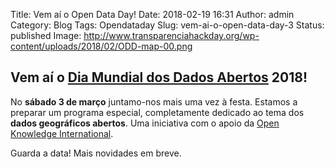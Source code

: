 Title: Vem aí o Open Data Day!
Date: 2018-02-19 16:31
Author: admin
Category: Blog
Tags: Opendataday
Slug: vem-ai-o-open-data-day-3
Status: published
Image: http://www.transparenciahackday.org/wp-content/uploads/2018/02/ODD-map-00.png

Vem aí o [Dia Mundial dos Dados Abertos](http://opendataday.org) 2018!
----------------------------------------------------------------------

No **sábado 3 de março** juntamo-nos mais uma vez à festa. Estamos a preparar um programa especial, completamente dedicado ao tema dos **dados geográficos abertos**. Uma iniciativa com o apoio da [Open Knowledge International](https://okfn.org/).

Guarda a data! Mais novidades em breve.
